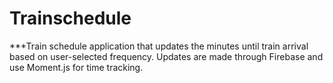 # Trainschedule

***Train schedule application that updates the minutes until train arrival based on user-selected frequency. Updates are made through Firebase and use Moment.js for time tracking.

